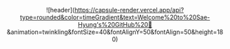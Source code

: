 <div align="center"> 

![header](https://capsule-render.vercel.app/api?type=rounded&color=timeGradient&text=Welcome%20to%20Sae-Hyung's%20GitHub%20👋    &animation=twinkling&fontSize=40&fontAlignY=50&fontAlign=50&height=180)

</div>
